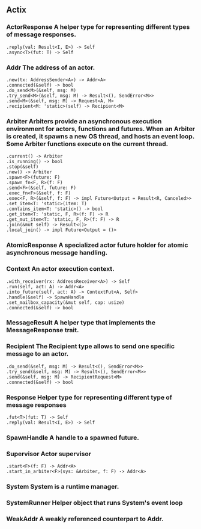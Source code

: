 ## Actix



### ActorResponse	A helper type for representing different types of message responses.
    .reply(val: Result<I, E>) -> Self
    .async<T>(fut: T) -> Self
### Addr	The address of an actor.
    .new(tx: AddressSender<A>) -> Addr<A>
    .connected(&self) -> bool
    .do_send<M>(&self, msg: M)
    .try_send<M>(&self, msg: M) -> Result<(), SendError<M>>
    .send<M>(&self, msg: M) -> Request<A, M>
    .recipient<M: 'static>(self) -> Recipient<M>
### Arbiter	Arbiters provide an asynchronous execution environment for actors, functions and futures. When an Arbiter is created, it spawns a new OS thread, and hosts an event loop. Some Arbiter functions execute on the current thread.
    .current() -> Arbiter
    .is_running() -> bool
    .stop(&self)
    .new() -> Arbiter
    .spawn<F>(future: F)
    .spawn_fn<F, R>(f: F)
    .send<F>(&self, future: F)
    .exec_fn<F>(&self, f: F)
    .exec<F, R>(&self, f: F) -> impl Future<Output = Result<R, Canceled>>
    .set_item<T: 'static>(item: T)
    .contains_item<T: 'static>() -> bool
    .get_item<T: 'static, F, R>(f: F) -> R
    .get_mut_item<T: 'static, F, R>(f: F) -> R
    .join(&mut self) -> Result<()>
    .local_join() -> impl Future<Output = ()>

### AtomicResponse	A specialized actor future holder for atomic asynchronous message handling.
### Context	An actor execution context.
    .with_receiver(rx: AddressReceiver<A>) -> Self
    .run(self, act: A) -> Addr<A>
    .into_future(self, act: A) -> ContextFut<A, Self>
    .handle(&self) -> SpawnHandle
    .set_mailbox_capacity(&mut self, cap: usize)
    .connected(&self) -> bool
### MessageResult	A helper type that implements the MessageResponse trait.
### Recipient	The Recipient type allows to send one specific message to an actor.
    .do_send(&self, msg: M) -> Result<(), SendError<M>>
    .try_send(&self, msg: M) -> Result<(), SendError<M>>
    .send(&self, msg: M) -> RecipientRequest<M>
    .connected(&self) -> bool
### Response	Helper type for representing different type of message responses
    .fut<T>(fut: T) -> Self
    .reply(val: Result<I, E>) -> Self
### SpawnHandle	A handle to a spawned future.
### Supervisor	Actor supervisor
    .start<F>(f: F) -> Addr<A>
    .start_in_arbiter<F>(sys: &Arbiter, f: F) -> Addr<A>
### System	System is a runtime manager.
### SystemRunner	Helper object that runs System's event loop
### WeakAddr	A weakly referenced counterpart to Addr<A>.